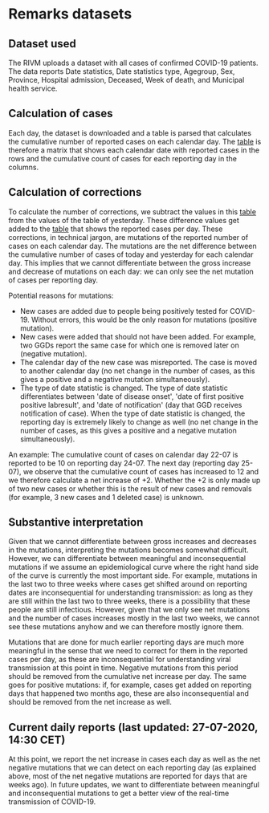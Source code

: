 # Remarks datasets

## Dataset used

The RIVM uploads a dataset with all cases of confirmed COVID-19 patients. The data reports Date statistics, Date statistics type, Agegroup, Sex, Province, Hospital admission, Deceased, Week of death, and Municipal health service.

## Calculation of cases

Each day, the dataset is downloaded and a table is parsed that calculates the cumulative number of reported cases on each calendar day. The [table](corrections/cases_perday.csv) is therefore a matrix that shows each calendar date with reported cases in the rows and the cumulative count of cases for each reporting day in the columns.

## Calculation of corrections

To calculate the number of corrections, we subtract the values in this [table](corrections/cases_perday.csv) from the values of the table of yesterday. These difference values get added to the [table](corrections/cases_perday.csv) that shows the reported cases per day. These corrections, in technical jargon, are mutations of the reported number of cases on each calendar day. The mutations are the net difference between the cumulative number of cases of today and yesterday for each calendar day. This implies that we cannot differentiate between the gross increase and decrease of mutations on each day: we can only see the net mutation of cases per reporting day.

Potential reasons for mutations:
- New cases are added due to people being positively tested for COVID-19. Without errors, this would be the only reason for mutations (positive mutation).
- New cases were added that should not have been added. For example, two GGDs report the same case for which one is removed later on (negative mutation).
- The calendar day of the new case was misreported. The case is moved to another calendar day (no net change in the number of cases, as this gives a positive and a negative mutation simultaneously).
- The type of date statistic is changed. The type of date statistic differentiates between 'date of disease onset', 'date of first positive positive labresult', and 'date of notification' (day that GGD receives notification of case). When the type of date statistic is changed, the reporting day is extremely likely to change as well (no net change in the number of cases, as this gives a positive and a negative mutation simultaneously).

An example: The cumulative count of cases on calendar day 22-07 is reported to be 10 on reporting day 24-07. The next day (reporting day 25-07), we observe that the cumulative count of cases has increased to 12 and we therefore calculate a net increase of +2. Whether the +2 is only made up of two new cases or whether this is the result of new cases and removals (for example, 3 new cases and 1 deleted case) is unknown.

## Substantive interpretation

Given that we cannot differentiate between gross increases and decreases in the mutations, interpreting the mutations becomes somewhat difficult. However, we can differentiate between meaningful and inconsequential mutations if we assume an epidemiological curve where the right hand side of the curve is currently the most important side. For example, mutations in the last two to three weeks where cases get shifted around on reporting dates are inconsequential for understanding transmission: as long as they are still within the last two to three weeks, there is a possibility that these people are still infectious. However, given that we only see net mutations and the number of cases increases mostly in the last two weeks, we cannot see these mutations anyhow and we can therefore mostly ignore them.

Mutations that are done for much earlier reporting days are much more meaningful in the sense that we need to correct for them in the reported cases per day, as these are inconsequential for understanding viral transmission at this point in time. Negative mutations from this period should be removed from the cumulative net increase per day. The same goes for positive mutations: if, for example, cases get added on reporting days that happened two months ago, these are also inconsequential and should be removed from the net increase as well.

## Current daily reports (last updated: 27-07-2020, 14:30 CET)

At this point, we report the net increase in cases each day as well as the net negative mutations that we can detect on each reporting day (as explained above, most of the net negative mutations are reported for days that are weeks ago). In future updates, we want to differentiate between meaningful and inconsequential mutations to get a better view of the real-time transmission of COVID-19.


 